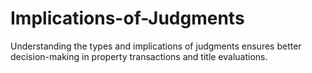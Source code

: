 # Implications-of-Judgments
Understanding the types and implications of judgments ensures better decision-making in property transactions and title evaluations.

